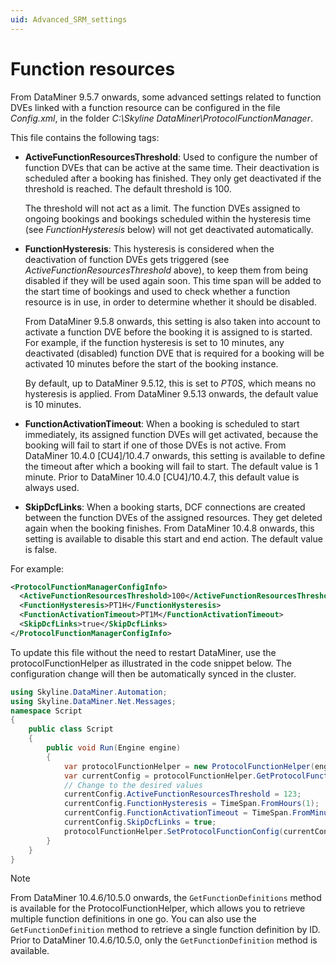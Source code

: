 ```yaml
---
uid: Advanced_SRM_settings
---
```


# Function resources

From DataMiner 9.5.7 onwards, some advanced settings related to function DVEs linked with a function resource can be configured in the file *Config.xml*, in the folder *C:\\Skyline DataMiner\\ProtocolFunctionManager*.

This file contains the following tags:

- **ActiveFunctionResourcesThreshold**: Used to configure the number of function DVEs that can be active at the same time. Their deactivation is scheduled after a booking has finished. They only get deactivated if the threshold is reached. The default threshold is 100.

  The threshold will not act as a limit. The function DVEs assigned to ongoing bookings and bookings scheduled within the hysteresis time (see *FunctionHysteresis* below) will not get deactivated automatically.

- **FunctionHysteresis**: This hysteresis is considered when the deactivation of function DVEs gets triggered (see *ActiveFunctionResourcesThreshold* above), to keep them from being disabled if they will be used again soon. This time span will be added to the start time of bookings and used to check whether a function resource is in use, in order to determine whether it should be disabled.

  From DataMiner 9.5.8 onwards, this setting is also taken into account to activate a function DVE before the booking it is assigned to is started. For example, if the function hysteresis is set to 10 minutes, any deactivated (disabled) function DVE that is required for a booking will be activated 10 minutes before the start of the booking instance.

  By default, up to DataMiner 9.5.12, this is set to *PT0S*, which means no hysteresis is applied. From DataMiner 9.5.13 onwards, the default value is 10 minutes.

- **FunctionActivationTimeout**: When a booking is scheduled to start immediately, its assigned function DVEs will get activated, because the booking will fail to start if one of those DVEs is not active. From DataMiner 10.4.0 [CU4]/10.4.7 onwards, this setting is available to define the timeout after which a booking will fail to start. The default value is 1 minute. Prior to DataMiner 10.4.0 [CU4]/10.4.7, this default value is always used.<!-- RN 39672 -->

- **SkipDcfLinks**: When a booking starts, DCF connections are created between the function DVEs of the assigned resources. They get deleted again when the booking finishes. From DataMiner 10.4.8 onwards, this setting is available to disable this start and end action. The default value is false.<!-- RN 39446 -->

For example:

```xml
<ProtocolFunctionManagerConfigInfo>
  <ActiveFunctionResourcesThreshold>100</ActiveFunctionResourcesThreshold>
  <FunctionHysteresis>PT1H</FunctionHysteresis>
  <FunctionActivationTimeout>PT1M</FunctionActivationTimeout>
  <SkipDcfLinks>true</SkipDcfLinks>
</ProtocolFunctionManagerConfigInfo>
```

To update this file without the need to restart DataMiner, use the protocolFunctionHelper as illustrated in the code snippet below. The configuration change will then be automatically synced in the cluster.

```csharp
using Skyline.DataMiner.Automation;
using Skyline.DataMiner.Net.Messages;
namespace Script
{
    public class Script
    {
        public void Run(Engine engine)
        {
            var protocolFunctionHelper = new ProtocolFunctionHelper(engine.SendSLNetMessages);
            var currentConfig = protocolFunctionHelper.GetProtocolFunctionConfig();
            // Change to the desired values
            currentConfig.ActiveFunctionResourcesThreshold = 123;
            currentConfig.FunctionHysteresis = TimeSpan.FromHours(1);
            currentConfig.FunctionActivationTimeout = TimeSpan.FromMinutes(2);
            currentConfig.SkipDcfLinks = true;
            protocolFunctionHelper.SetProtocolFunctionConfig(currentConfig);
        }
    }
}
```

> [!NOTE]
> From DataMiner 10.4.6/10.5.0 onwards<!--RN 39362-->, the `GetFunctionDefinitions` method is available for the ProtocolFunctionHelper, which allows you to retrieve multiple function definitions in one go. You can also use the `GetFunctionDefinition` method to retrieve a single function definition by ID. Prior to DataMiner 10.4.6/10.5.0, only the `GetFunctionDefinition` method is available.
